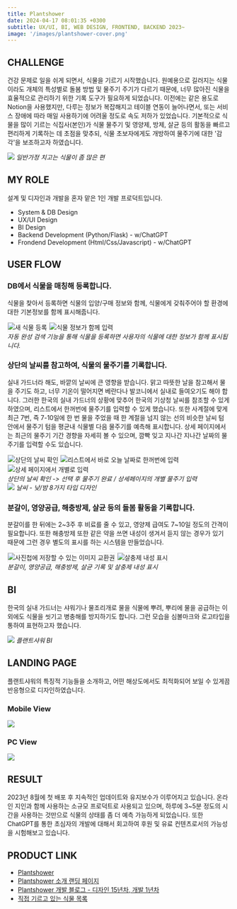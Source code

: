 ```yaml
---
title: Plantshower
date: 2024-04-17 08:01:35 +0300
subtitle: UX/UI, BI, WEB DESIGN, FRONTEND, BACKEND 2023~
image: '/images/plantshower-cover.png'
---
```


## CHALLENGE

건강 문제로 일을 쉬게 되면서, 식물을 기르기 시작했습니다. 
원예용으로 길러지는 식물이라도 개체의 특성별로 돌봄 방법 및 물주기 주기가 다르기 때문에, 너무 많아진 식물을 효율적으로 관리하기 위한 기록 도구가 필요하게 되었습니다.
이전에는 같은 용도로 Notion을 사용했지만, 다루는 정보가 복잡해지고 테이블 연동이 늘어나면서, 또는 서비스 장애에 따라 매일 사용하기에 어려울 정도로 속도 저하가 있었습니다. 
기본적으로 식물을 많이 기르는 식집사(본인)가 식물 물주기 및 영양제, 방제, 살균 등의 활동을 빠르고 편리하게 기록하는 데 초점을 맞추되, 식물 초보자에게도 개방하여 물주기에 대한 '감각'을 보조하고자 하였습니다.

<img src = "/images/plantshower_challenge.jpeg" loading="lazy">
<em>일반가정 치고는 식물이 좀 많은 편</em>

## MY ROLE
설계 및 디자인과 개발을 혼자 맡은 1인 개발 프로덕트입니다.

* System & DB Design
* UX/UI Design
* BI Design
* Backend Development (Python/Flask) - w/ChatGPT
* Frondend Development (Html/Css/Javascript) - w/ChatGPT

## USER FLOW

### DB에서 식물을 매칭해 등록합니다.
식물을 찾아서 등록하면 식물의 입양/구매 정보와 함께, 식물에게 갖춰주어야 할 환경에 대한 기본정보를 함께 표시해줍니다.
<div class="gallery-box">
  <div class="gallery">
    <img src="/images/plantshower_addplant_1.png" loading="lazy" alt="새 식물 등록" style="border:1px solid #efefef;">
    <img src="/images/plantshower_addplant_2.png" loading="lazy" alt="식물 정보가 함께 입력" style="border:1px solid #efefef;">
  </div>
  <em>자동 완성 검색 기능을 통해 식물을 등록하면 사용자의 식물에 대한 정보가 함께 표시됩니다.</em>
</div>

### 상단의 날씨를 참고하여, 식물의 물주기를 기록합니다.
실내 가드너라 해도, 바깥의 날씨에 큰 영향을 받습니다. 맑고 따뜻한 날을 참고해서 물을 주기도 하고, 너무 기온이 떨어지면 베란다나 발코니에서 실내로 들여오기도 해야 합니다. 그러한 한국의 실내 가드너의 상황에 맞추어 한국의 기상청 날씨를 참조할 수 있게 하였으며, 리스트에서 한꺼번에 물주기를 입력할 수 있게 했습니다. 또한 사계절에 맞게 최근 7번, 즉 7-10일에 한 번 물을 주었을 때 한 계절을 넘지 않는 선의 비슷한 날씨 텀 안에서 물주기 텀을 평균내 식물별 다음 물주기를 예측해 표시합니다. 상세 페이지에서는 최근의 물주기 기간 경향을 자세히 볼 수 있으며, 깜빡 잊고 지나간 지나간 날짜의 물주기를 입력할 수도 있습니다.
<div class="gallery-box">
  <div class="gallery">
    <img src="/images/plantshower_watering_3.png" loading="lazy" alt="상단의 날씨 확인" style="border:1px solid #efefef;">
    <img src="/images/plantshower_watering_1.png" loading="lazy" alt="리스트에서 바로 오늘 날짜로 한꺼번에 입력">
    <img src="/images/plantshower_watering_2.png" loading="lazy" alt="상세 페이지에서 개별로 입력" style="border:1px solid #efefef;">
  </div>
  <em>상단의 날씨 확인 -> 선택 후 물주기 완료 / 상세페이지의 개별 물주기 입력</em>
</div>
<img src = "/images/plantshower_watering_4.png" loading="lazy">
<em>날씨 - 낮/밤 8가지 타입 디자인</em>

### 분갈이, 영양공급, 해충방제, 살균 등의 돌봄 활동을 기록합니다.
분갈이를 한 뒤에는 2~3주 후 비료를 줄 수 있고, 영양제 급여도 7~10일 정도의 간격이 필요합니다. 또한 해충방제 또한 같은 약을 쓰면 내성이 생겨서 듣지 않는 경우가 있기 때문에 그런 경우 별도의 표시를 하는 시스템을 만들었습니다.

<div class="gallery-box">
  <div class="gallery">
    <img src="/images/plantshower_manage_1.png" loading="lazy" alt="사진첩에 저장할 수 있는 이미지 교환권" style="border:1px solid #efefef;">
    <img src="/images/plantshower_manage_2.png" loading="lazy" alt="살충제 내성 표시" style="border:1px solid #efefef;">
  </div>
  <em>분갈이, 영양공급, 해충방제, 살균 기록 및 살충제 내성 표시</em>
</div>

## BI
한국의 실내 가드너는 샤워기나 물조리개로 물을 식물에 뿌려, 뿌리에 물을 공급하는 이외에도 식물을 씻기고 병충해를 방지하기도 합니다. 그런 모습을 심볼마크와 로고타입을 통하여 표현하고자 했습니다.

<img src = "/images/plantshower_bi.png" loading="lazy">
<em>플랜트샤워 BI</em>

## LANDING PAGE
플랜트샤워의 특징적 기능들을 소개하고, 어떤 해상도에서도 최적화되어 보일 수 있게끔 반응형으로 디자인하였습니다.

### Mobile View
<img src = "/images/plantshower_landing_mobile.png" loading="lazy">

### PC View
<img src = "/images/plantshower_landing_pc.png" loading="lazy">

## RESULT

2023년 8월에 첫 배포 후 지속적인 업데이트와 유지보수가 이루어지고 있습니다. 온라인 지인과 함께 사용하는 소규모 프로덕트로 사용되고 있으며, 하루에 3~5분 정도의 시간을 사용하는 것만으로 식물의 상태를 좀 더 예측 가능하게 되었습니다.
또한 ChatGPT를 통한 초심자의 개발에 대해서 회고하여 후원 및 유료 컨텐츠로서의 가능성을 시험해보고 있습니다.

## PRODUCT LINK

* <a href="https://plantshower.xyz">Plantshower </a>
* <a href="https://plantshower.xyz/about/">Plantshower 소개 랜딩 페이지 </a>
* <a href="https://plantshower.postype.com/">Plantshower 개발 블로그 - 디자인 15년차, 개발 1년차</a>
* <a href="ttps://plantshower.xyz/hyerim/">직접 기르고 있는 식물 목록</a>